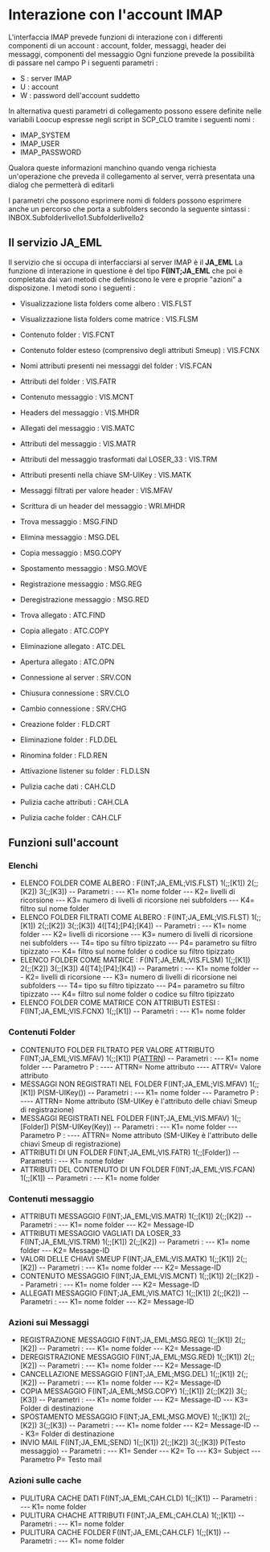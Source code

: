# Interazione con l'account IMAP
L'interfaccia IMAP prevede funzioni di interazione con i differenti componenti di un account :  account, folder, messaggi, header dei messaggi, componenti del messaggio
Ogni funzione prevede la possibilità di passare nel campo P i seguenti parametri : 

- S :  server IMAP
- U :  account
- W :  password dell'account suddetto

In alternativa questi parametri di collegamento possono essere definite nelle variabili Loocup espresse negli script in SCP_CLO tramite i seguenti nomi : 

- IMAP_SYSTEM
- IMAP_USER
- IMAP_PASSWORD

Qualora queste informazioni manchino quando venga richiesta un'operazione che preveda il collegamento al server, verrà presentata una dialog che permetterà di editarli

I parametri che possono esprimere nomi di folders possono esprimere anche un percorso che porta a subfolders secondo la seguente sintassi : 
INBOX.Subfolderlivello1.Subfolderlivello2

## Il servizio JA_EML
Il servizio che si occupa di interfacciarsi al server IMAP è il **JA_EML**
La funzione di interazione in questione è del tipo **F(INT;JA_EML** che poi è completata dai vari metodi che definiscono le vere e proprie "azioni" a disposizone.
I metodi sono i seguenti : 

- Visualizzazione lista folders come albero :  VIS.FLST
- Visualizzazione lista folders come matrice :  VIS.FLSM
- Contenuto folder :  VIS.FCNT
- Contenuto folder esteso (comprensivo degli attributi Smeup) :  VIS.FCNX
- Nomi attributi presenti nei messaggi del folder :  VIS.FCAN
- Attributi del folder :  VIS.FATR
- Contenuto messaggio :  VIS.MCNT
- Headers del messaggio :  VIS.MHDR
- Allegati del messaggio :  VIS.MATC
- Attributi del messaggio :  VIS.MATR
- Attributi del messaggio trasformati dal LOSER_33 :  VIS.TRM
- Attributi presenti nella chiave SM-UIKey :  VIS.MATK
- Messaggi filtrati per valore header :  VIS.MFAV
- Scrittura di un header del messaggio :  WRI.MHDR

- Trova messaggio :  MSG.FIND
- Elimina messaggio :  MSG.DEL
- Copia messaggio :  MSG.COPY
- Spostamento messaggio :  MSG.MOVE
- Registrazione messaggio :  MSG.REG
- Deregistrazione messaggio :  MSG.RED

- Trova allegato :  ATC.FIND
- Copia allegato :  ATC.COPY
- Eliminazione allegato :  ATC.DEL
- Apertura allegato :  ATC.OPN

- Connessione al server :  SRV.CON
- Chiusura connessione :  SRV.CLO
- Cambio connessione :  SRV.CHG

- Creazione folder :  FLD.CRT
- Eliminazione folder :  FLD.DEL
- Rinomina folder :  FLD.REN
- Attivazione listener su folder :  FLD.LSN

- Pulizia cache dati :  CAH.CLD
- Pulizia cache attributi :  CAH.CLA
- Pulizia cache folder :  CAH.CLF


## Funzioni sull'account
### Elenchi

- ELENCO FOLDER COME ALBERO :  F(INT;JA_EML;VIS.FLST) 1(;;[K1]) 2(;;[K2]) 3(;;[K3])
-- Parametri : 
--- K1= nome folder
--- K2= livelli di ricorsione
--- K3= numero di livelli di ricorsione nei subfolders
--- K4= filtro sul nome folder
- ELENCO FOLDER FILTRATI COME ALBERO :  F(INT;JA_EML;VIS.FLST) 1(;;[K1]) 2(;;[K2]) 3(;;[K3])  4([T4];[P4];[K4])
-- Parametri : 
--- K1= nome folder
--- K2= livelli di ricorsione
--- K3= numero di livelli di ricorsione nei subfolders
--- T4= tipo su filtro tipizzato
--- P4= parametro su filtro tipizzato
--- K4= filtro sul nome folder o codice su filtro tipizzato
- ELENCO FOLDER COME MATRICE :  F(INT;JA_EML;VIS.FLSM) 1(;;[K1]) 2(;;[K2]) 3(;;[K3]) 4([T4];[P4];[K4])
-- Parametri : 
--- K1= nome folder
--- K2= livelli di ricorsione
--- K3= numero di livelli di ricorsione nei subfolders
--- T4= tipo su filtro tipizzato
--- P4= parametro su filtro tipizzato
--- K4= filtro sul nome folder o codice su filtro tipizzato
- ELENCO FOLDER COME MATRICE CON ATTRIBUTI ESTESI :  F(INT;JA_EML;VIS.FCNX) 1(;;[K1])
-- Parametri : 
--- K1= nome folder


### Contenuti Folder

- CONTENUTO FOLDER FILTRATO PER VALORE ATTRIBUTO F(INT;JA_EML;VIS.MFAV) 1(;;[K1]) P([ATTRN]([ATTRV]))
-- Parametri : 
--- K1= nome folder
--- Parametro P : 
---- ATTRN= Nome attributo
---- ATTRV= Valore attributo
- MESSAGGI NON REGISTRATI NEL FOLDER F(INT;JA_EML;VIS.MFAV) 1(;;[K1]) P(SM-UIKey())
-- Parametri : 
--- K1= nome folder
--- Parametro P : 
---- ATTRN= Nome attributo (SM-UIKey è l'attributo delle chiavi Smeup di registrazione)
- MESSAGGI REGISTRATI NEL FOLDER F(INT;JA_EML;VIS.MFAV) 1(;;[Folder]) P(SM-UIKey(Key))
-- Parametri : 
--- K1= nome folder
--- Parametro P : 
---- ATTRN= Nome attributo (SM-UIKey è l'attributo delle chiavi Smeup di registrazione)
- ATTRIBUTI DI UN FOLDER F(INT;JA_EML;VIS.FATR) 1(;;[Folder])
-- Parametri : 
--- K1= nome folder
- ATTRIBUTI DEL CONTENUTO DI UN FOLDER F(INT;JA_EML;VIS.FCAN) 1(;;[K1])
-- Parametri : 
--- K1= nome folder



### Contenuti messaggio

- ATTRIBUTI MESSAGGIO F(INT;JA_EML;VIS.MATR) 1(;;[K1]) 2(;;[K2])
-- Parametri : 
--- K1= nome folder
--- K2= Message-ID
- ATTRIBUTI MESSAGGIO VAGLIATI DA LOSER_33 F(INT;JA_EML;VIS.TRM) 1(;;[K1]) 2(;;[K2])
-- Parametri : 
--- K1= nome folder
--- K2= Message-ID
- VALORI DELLE CHIAVI SMEUP F(INT;JA_EML;VIS.MATK) 1(;;[K1]) 2(;;[K2])
-- Parametri : 
--- K1= nome folder
--- K2= Message-ID
- CONTENUTO MESSAGGIO F(INT;JA_EML;VIS.MCNT) 1(;;[K1]) 2(;;[K2])
-- Parametri : 
--- K1= nome folder
--- K2= Message-ID
- ALLEGATI MESSAGGIO F(INT;JA_EML;VIS.MATC) 1(;;[K1]) 2(;;[K2])
-- Parametri : 
--- K1= nome folder
--- K2= Message-ID


### Azioni sui Messaggi

- REGISTRAZIONE MESSAGGIO F(INT;JA_EML;MSG.REG) 1(;;[K1]) 2(;;[K2])
-- Parametri : 
--- K1= nome folder
--- K2= Message-ID
- DEREGISTRAZIONE MESSAGGIO F(INT;JA_EML;MSG.RED) 1(;;[K1]) 2(;;[K2])
-- Parametri : 
--- K1= nome folder
--- K2= Message-ID
- CANCELLAZIONE MESSAGGIO F(INT;JA_EML;MSG.DEL) 1(;;[K1]) 2(;;[K2])
-- Parametri : 
--- K1= nome folder
--- K2= Message-ID
- COPIA MESSAGGIO F(INT;JA_EML;MSG.COPY) 1(;;[K1]) 2(;;[K2]) 3(;;[K3])
-- Parametri : 
--- K1= nome folder
--- K2= Message-ID
--- K3= Folder di destinazione
- SPOSTAMENTO MESSAGGIO F(INT;JA_EML;MSG.MOVE) 1(;;[K1]) 2(;;[K2]) 3(;;[K3])
-- Parametri : 
--- K1= nome folder
--- K2= Message-ID
--- K3= Folder di destinazione
- INVIO MAIL F(INT;JA_EML;SEND) 1(;;[K1]) 2(;;[K2]) 3(;;[K3]) P(Testo messaggio)
-- Parametri : 
--- K1= Sender
--- K2= To
--- K3= Subject
--- Parametro P= Testo mail


### Azioni sulle cache

- PULITURA CACHE DATI F(INT;JA_EML;CAH.CLD) 1(;;[K1])
-- Parametri : 
--- K1= nome folder
- PULITURA CHACHE ATTRIBUTI F(INT;JA_EML;CAH.CLA) 1(;;[K1])
-- Parametri : 
--- K1= nome folder
- PULITURA CACHE FOLDER F(INT;JA_EML;CAH.CLF) 1(;;[K1])
-- Parametri : 
--- K1= nome folder



